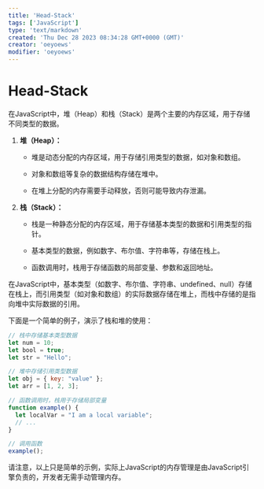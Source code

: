 ```yaml
---
title: 'Head-Stack'
tags: ['JavaScript']
type: 'text/markdown'
created: 'Thu Dec 28 2023 08:34:28 GMT+0000 (GMT)'
creator: 'oeyoews'
modifier: 'oeyoews'
---
```


# Head-Stack

在JavaScript中，堆（Heap）和栈（Stack）是两个主要的内存区域，用于存储不同类型的数据。

1. **堆（Heap）：**

    * 堆是动态分配的内存区域，用于存储引用类型的数据，如对象和数组。

    * 对象和数组等复杂的数据结构存储在堆中。

    * 在堆上分配的内存需要手动释放，否则可能导致内存泄漏。

1. **栈（Stack）：**

    * 栈是一种静态分配的内存区域，用于存储基本类型的数据和引用类型的指针。

    * 基本类型的数据，例如数字、布尔值、字符串等，存储在栈上。

    * 函数调用时，栈用于存储函数的局部变量、参数和返回地址。

在JavaScript中，基本类型（如数字、布尔值、字符串、undefined、null）存储在栈上，而引用类型（如对象和数组）的实际数据存储在堆上，而栈中存储的是指向堆中实际数据的引用。

下面是一个简单的例子，演示了栈和堆的使用：

```javascript
// 栈中存储基本类型数据
let num = 10;
let bool = true;
let str = "Hello";

// 堆中存储引用类型数据
let obj = { key: "value" };
let arr = [1, 2, 3];

// 函数调用时，栈用于存储局部变量
function example() {
  let localVar = "I am a local variable";
  // ...
}

// 调用函数
example();
```

请注意，以上只是简单的示例，实际上JavaScript的内存管理是由JavaScript引擎负责的，开发者无需手动管理内存。
